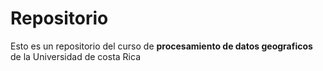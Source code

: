 # Repositorio

Esto es un repositorio del curso de **procesamiento de datos geograficos** de la Universidad de costa Rica 
